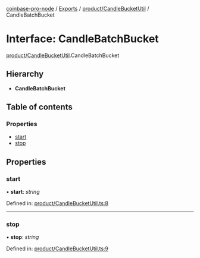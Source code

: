 [coinbase-pro-node](../README.md) / [Exports](../modules.md) / [product/CandleBucketUtil](../modules/product_candlebucketutil.md) / CandleBatchBucket

# Interface: CandleBatchBucket

[product/CandleBucketUtil](../modules/product_candlebucketutil.md).CandleBatchBucket

## Hierarchy

* **CandleBatchBucket**

## Table of contents

### Properties

- [start](product_candlebucketutil.candlebatchbucket.md#start)
- [stop](product_candlebucketutil.candlebatchbucket.md#stop)

## Properties

### start

• **start**: *string*

Defined in: [product/CandleBucketUtil.ts:8](https://github.com/bennycode/coinbase-pro-node/blob/004782e/src/product/CandleBucketUtil.ts#L8)

___

### stop

• **stop**: *string*

Defined in: [product/CandleBucketUtil.ts:9](https://github.com/bennycode/coinbase-pro-node/blob/004782e/src/product/CandleBucketUtil.ts#L9)
